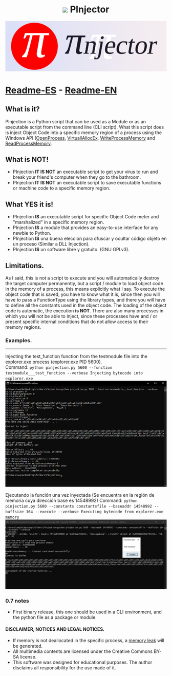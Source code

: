 # <h1 align=center><img src=https://raw.githubusercontent.com/systemnaut/Pinjection/master/isologotipo/pinjector-iso-1-alpha.png width=50> PInjector</h1>
![PInjector isologotype](isologotipo/pinjector-isologo-1.png)
# [Readme-ES](README.md) - [Readme-EN](README-EN.md)
## What is it?

PInjection is a Python script that can be used as a Module or as an executable script from the command line (CLI script). What this script does is inject Object Code into a specific memory region of a process using the Windows API ([OpenProcess](https://docs.microsoft.com/en-us/windows/win32/api/processthreadsapi/nf-processthreadsapi-openprocess), [VirtuallAllocEx](https://docs.microsoft.com/en-us/windows/win32/api/memoryapi/nf-memoryapi-virtualallocex), [WriteProcessMemory](https://docs.microsoft.com/en-us/windows/win32/api/memoryapi/nf-memoryapi-writeprocessmemory) and [ReadProcessMemory](https://docs.microsoft.com/en-us/windows/win32/api/memoryapi/nf-memoryapi-readprocessmemory).

## What is NOT!

  - PInjection **IT IS NOT** an executable script to get your virus to run and break your friend's computer when they go to the bathroom.
  - PInjection **IT IS NOT** an executable script to save executable functions or machine code to a specific memory region.

## What YES it is!

  - PInjection **IS** an executable script for specific Object Code meter and "marshalized" in a specific memory region.
  - PInjection **IS** a module that provides an easy-to-use interface for any newbie to Python.
  - PInjection **IS** una buena elección para ofuscar y ocultar código objeto en un proceso (Similar a DLL Injection).
  - PInjection **IS** un software libre y gratuito. (GNU GPLv3).

## Limitations.

As I said, this is not a script to execute and you will automatically destroy the target computer permanently,
but a script / module to load object code in the memory of a process, this means explicitly what I say. To execute the object code that is saved,
you have to know what it is, since then you will have to pass a FunctionType using the library types, and there you will have to define all the constants used
in the object code. The loading of the object code is automatic, the execution **is NOT**. There are also many processes in which you will not be able to inject,
since these processes have and / or present specific internal conditions that do not allow access to their memory regions.

### Examples.
***
Injecting the test_function function from the testmodule file into the explorer.exe process (explorer.exe PID 5600).  
Command:  `python pinjection.py 5600 --function testmodule___test_function --verbose Injecting bytecode into explorer.exe`
![Executing the testmodule](exampligratia/injecting_testmodule.png)

Ejecutando la función una vez inyectada (Se encuentra en la región de memoria cuya dirección base es 14548992)
Command: `python pinjection.py 5600 --constants constantsfile --baseaddr 14548992 --buffsize 164 --execute --verbose Executing bytecode from explorer.exe memory`  
![Executing the testmodule](exampligratia/executing_testmodule.png)
### 0.7 notes
 - First binary release, this one should be used in a CLI environment, and the python file as a package or module.

#### DISCLAIMER, NOTICES AND LEGAL NOTICES.
  - If memory is not deallocated in the specific process, a [memory leak](https://en.wikipedia.org/wiki/Memory_leak) will be generated.
  - All multimedia contents are licensed under the Creative Commons BY-SA license.
  - This software was designed for educational purposes. The author disclaims all responsibility for the use made of it.
